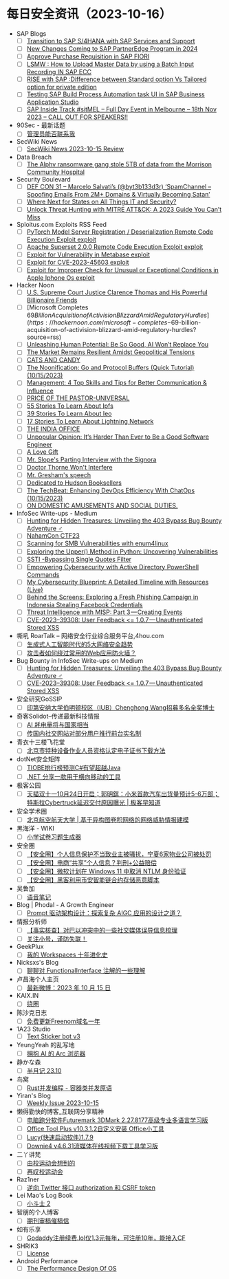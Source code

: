 # 每日安全资讯（2023-10-16）

- SAP Blogs
  - [ ] [Transition to SAP S/4HANA with SAP Services and Support](https://blogs.sap.com/2023/10/15/transition-to-sap-s-4hana-with-sap-services-and-support/)
  - [ ] [New Changes Coming to SAP PartnerEdge Program in 2024](https://blogs.sap.com/2023/10/15/new-changes-coming-to-sap-partneredge-program-in-2024/)
  - [ ] [Approve Purchase Requisition in SAP FIORI](https://blogs.sap.com/2023/10/15/approve-purchase-requisition-in-sap-fiori/)
  - [ ] [LSMW : How to Upload Master Data by using a Batch Input Recording IN SAP ECC](https://blogs.sap.com/2023/10/15/lsmw-how-to-upload-master-data-by-using-a-batch-input-recording-in-sap-ecc/)
  - [ ] [RISE with SAP :Difference between Standard option Vs Tailored option for private edition](https://blogs.sap.com/2023/10/15/rise-with-sap-difference-between-standard-option-vs-tailored-option-for-private-edition/)
  - [ ] [Testing SAP Build Process Automation task UI in SAP Business Application Studio](https://blogs.sap.com/2023/10/15/testing-sap-build-process-automation-task-ui-in-sap-business-application-studio/)
  - [ ] [SAP Inside Track #sitMEL – Full Day Event in Melbourne – 18th Nov 2023 – CALL OUT FOR SPEAKERS!!](https://blogs.sap.com/2023/10/15/sap-inside-track-sitmel-full-day-event-in-melbourne-18th-nov-2023-call-out-for-speakers/)
- 90Sec - 最新话题
  - [ ] [管理员能否联系我](https://forum.90sec.com/t/topic/2321)
- SecWiki News
  - [ ] [SecWiki News 2023-10-15 Review](http://www.sec-wiki.com/?2023-10-15)
- Data Breach
  - [ ] [The Alphv ransomware gang stole 5TB of data from the Morrison Community Hospital](https://securityaffairs.com/152486/cyber-crime/alphv-ransomware-morrison-community-hospital.html)
- Security Boulevard
  - [ ] [DEF CON 31 –  Marcelo Salvati’s (@byt3b133d3r) ‘SpamChannel – Spoofing Emails From 2M+ Domains & Virtually Becoming Satan’](https://securityboulevard.com/2023/10/def-con-31-marcelo-salvatis-byt3b133d3r-spamchannel-spoofing-emails-from-2m-domains-virtually-becoming-satan/)
  - [ ] [Where Next for States on All Things IT and Security?](https://securityboulevard.com/2023/10/where-next-for-states-on-all-things-it-and-security/)
  - [ ] [Unlock Threat Hunting with MITRE ATT&CK: A 2023 Guide You Can’t Miss](https://securityboulevard.com/2023/10/unlock-threat-hunting-with-mitre-attck-a-2023-guide-you-cant-miss/)
- Sploitus.com Exploits RSS Feed
  - [ ] [PyTorch Model Server Registration / Deserialization Remote Code Execution Exploit exploit](https://sploitus.com/exploit?id=1337DAY-ID-39115&utm_source=rss&utm_medium=rss)
  - [ ] [Apache Superset 2.0.0 Remote Code Execution Exploit exploit](https://sploitus.com/exploit?id=1337DAY-ID-39114&utm_source=rss&utm_medium=rss)
  - [ ] [Exploit for Vulnerability in Metabase exploit](https://sploitus.com/exploit?id=D71F3A02-C6FE-50AC-812F-5CEE39D846D4&utm_source=rss&utm_medium=rss)
  - [ ] [Exploit for CVE-2023-45603 exploit](https://sploitus.com/exploit?id=63A160C2-EA54-5739-8B28-FC458BBA0A37&utm_source=rss&utm_medium=rss)
  - [ ] [Exploit for Improper Check for Unusual or Exceptional Conditions in Apple Iphone Os exploit](https://sploitus.com/exploit?id=5ED07DA8-F43C-5785-AEDA-21E8B8966A90&utm_source=rss&utm_medium=rss)
- Hacker Noon
  - [ ] [U.S. Supreme Court Justice Clarence Thomas and His Powerful Billionaire Friends](https://hackernoon.com/us-supreme-court-justice-clarence-thomas-and-his-powerful-billionaire-friends?source=rss)
  - [ ] [Microsoft Completes $69 Billion Acquisition of Activision Blizzard Amid Regulatory Hurdles](https://hackernoon.com/microsoft-completes-$69-billion-acquisition-of-activision-blizzard-amid-regulatory-hurdles?source=rss)
  - [ ] [Unleashing Human Potential: Be So Good, AI Won’t Replace You](https://hackernoon.com/unleashing-human-potential-be-so-good-ai-wont-replace-you?source=rss)
  - [ ] [The Market Remains Resilient Amidst Geopolitical Tensions](https://hackernoon.com/the-market-remains-resilient-amidst-geopolitical-tensions?source=rss)
  - [ ] [CATS AND CANDY](https://hackernoon.com/cats-and-candy?source=rss)
  - [ ] [The Noonification: Go and Protocol Buffers (Quick Tutorial) (10/15/2023)](https://hackernoon.com/10-15-2023-noonification?source=rss)
  - [ ] [Management: 4 Top Skills and Tips for Better Communication & Influence](https://hackernoon.com/management-4-top-skills-and-tips-for-better-communication-and-influence?source=rss)
  - [ ] [PRICE OF THE PASTOR-UNIVERSAL](https://hackernoon.com/price-of-the-pastor-universal?source=rss)
  - [ ] [55 Stories To Learn About Ipfs](https://hackernoon.com/55-stories-to-learn-about-ipfs?source=rss)
  - [ ] [39 Stories To Learn About Ieo](https://hackernoon.com/39-stories-to-learn-about-ieo?source=rss)
  - [ ] [17 Stories To Learn About Lightning Network](https://hackernoon.com/17-stories-to-learn-about-lightning-network?source=rss)
  - [ ] [THE INDIA OFFICE](https://hackernoon.com/the-india-office?source=rss)
  - [ ] [Unpopular Opinion: It’s Harder Than Ever to Be a Good Software Engineer](https://hackernoon.com/unpopular-opinion-its-harder-than-ever-to-be-a-good-software-engineer?source=rss)
  - [ ] [A Love Gift](https://hackernoon.com/a-love-gift?source=rss)
  - [ ] [Mr. Slope's Parting Interview with the Signora](https://hackernoon.com/mr-slopes-parting-interview-with-the-signora?source=rss)
  - [ ] [Doctor Thorne Won't Interfere](https://hackernoon.com/doctor-thorne-wont-interfere?source=rss)
  - [ ] [Mr. Gresham's speech](https://hackernoon.com/mr-greshams-speech?source=rss)
  - [ ] [Dedicated to Hudson Booksellers](https://hackernoon.com/dedicated-to-hudson-booksellers?source=rss)
  - [ ] [The TechBeat: Enhancing DevOps Efficiency With ChatOps (10/15/2023)](https://hackernoon.com/10-15-2023-techbeat?source=rss)
  - [ ] [ON DOMESTIC AMUSEMENTS AND SOCIAL DUTIES.](https://hackernoon.com/on-domestic-amusements-and-social-duties?source=rss)
- InfoSec Write-ups - Medium
  - [ ] [Hunting for Hidden Treasures: Unveiling the 403 Bypass Bug Bounty Adventure ️‍♂️](https://infosecwriteups.com/hunting-for-hidden-treasures-unveiling-the-403-bypass-bug-bounty-adventure-%EF%B8%8F-%EF%B8%8F-c6d17a0282ac?source=rss----7b722bfd1b8d---4)
  - [ ] [NahamCon CTF23](https://infosecwriteups.com/nahamcon-ctf23-71d85011643a?source=rss----7b722bfd1b8d---4)
  - [ ] [Scanning for SMB Vulnerabilities with enum4linux](https://infosecwriteups.com/scanning-for-smb-vulnerabilities-with-enum4linux-896f76d0c078?source=rss----7b722bfd1b8d---4)
  - [ ] [Exploring the Upper() Method in Python: Uncovering Vulnerabilities](https://infosecwriteups.com/exploring-the-upper-method-in-python-uncovering-vulnerabilities-6044f5946e2d?source=rss----7b722bfd1b8d---4)
  - [ ] [SSTI -Bypassing Single Quotes Filter](https://infosecwriteups.com/ssti-bypassing-single-quotes-filter-dc0ee4e4f011?source=rss----7b722bfd1b8d---4)
  - [ ] [Empowering Cybersecurity with Active Directory PowerShell Commands](https://infosecwriteups.com/empowering-cybersecurity-with-active-directory-powershell-commands-d61e881933e1?source=rss----7b722bfd1b8d---4)
  - [ ] [My Cybersecurity Blueprint: A Detailed Timeline with Resources (Live)](https://infosecwriteups.com/cybersecurity-blueprint-guide-559c0824cae3?source=rss----7b722bfd1b8d---4)
  - [ ] [Behind the Screens: Exploring a Fresh Phishing Campaign in Indonesia Stealing Facebook Credentials](https://infosecwriteups.com/behind-the-screens-exploring-a-fresh-phishing-campaign-in-indonesia-stealing-facebook-credentials-9240016c5989?source=rss----7b722bfd1b8d---4)
  - [ ] [Threat Intelligence with MISP: Part 3 — Creating Events](https://infosecwriteups.com/threat-intelligence-with-misp-part-3-creating-events-fccc25ac2017?source=rss----7b722bfd1b8d---4)
  - [ ] [CVE-2023–39308: User Feedback <= 1.0.7 — Unauthenticated Stored XSS](https://infosecwriteups.com/cve-2023-39308-wordpress-plugin-user-feedback-1-0-7-unauthenticated-stored-xss-db992a01686a?source=rss----7b722bfd1b8d---4)
- 嘶吼 RoarTalk – 网络安全行业综合服务平台,4hou.com
  - [ ] [生成式人工智能时代的5大网络安全趋势](https://www.4hou.com/posts/L1z4)
  - [ ] [攻击者如何绕过常用的Web应用防火墙？](https://www.4hou.com/posts/QKRl)
- Bug Bounty in InfoSec Write-ups on Medium
  - [ ] [Hunting for Hidden Treasures: Unveiling the 403 Bypass Bug Bounty Adventure ️‍♂️](https://infosecwriteups.com/hunting-for-hidden-treasures-unveiling-the-403-bypass-bug-bounty-adventure-%EF%B8%8F-%EF%B8%8F-c6d17a0282ac?source=rss----7b722bfd1b8d--bug_bounty)
  - [ ] [CVE-2023–39308: User Feedback <= 1.0.7 — Unauthenticated Stored XSS](https://infosecwriteups.com/cve-2023-39308-wordpress-plugin-user-feedback-1-0-7-unauthenticated-stored-xss-db992a01686a?source=rss----7b722bfd1b8d--bug_bounty)
- 安全研究GoSSIP
  - [ ] [印第安纳大学伯明顿校区（IUB）Chenghong Wang招募多名全奖博士](https://mp.weixin.qq.com/s?__biz=Mzg5ODUxMzg0Ng==&mid=2247496453&idx=1&sn=70843f0a0b20f5e9c6a52034422aec61&chksm=c063dddcf71454cafc0c91a332afe8cc25e71860cf12fe36bb8299417cba82a3cd68c30fa529&scene=58&subscene=0#rd)
- 奇客Solidot–传递最新科技情报
  - [ ] [AI 耗电量将与国家相当](https://www.solidot.org/story?sid=76347)
  - [ ] [传国内社交网站对部分用户推行前台实名制](https://www.solidot.org/story?sid=76346)
- 青衣十三楼飞花堂
  - [ ] [北京市特种设备作业人员资格认定电子证书下载方法](https://mp.weixin.qq.com/s?__biz=MzUzMjQyMDE3Ng==&mid=2247486905&idx=1&sn=2fcef6b0b31a45f0840a9d9fb2ebf32a&chksm=fab2ce86cdc547900af01fadaf208caf4339d6c80b6ccb6a559043dab4f7a8225fdf1af2b76c&scene=58&subscene=0#rd)
- dotNet安全矩阵
  - [ ] [TIOBE排行榜预测C#有望超越Java](https://mp.weixin.qq.com/s?__biz=MzUyOTc3NTQ5MA==&mid=2247489009&idx=1&sn=f53760cbfe8de29441c9feb00baac079&chksm=fa5abb1ccd2d320a5424cb0fa7a7f812ba8d8b0b376e2f5fd1a3968545bd158b658a078ce313&scene=58&subscene=0#rd)
  - [ ] [.NET 分享一款用于横向移动的工具](https://mp.weixin.qq.com/s?__biz=MzUyOTc3NTQ5MA==&mid=2247489009&idx=2&sn=f3d74e3ebd7036cd759078cc3ae9eaa0&chksm=fa5abb1ccd2d320aa74f8a8268c997dae71fdfaa14098a67e74c42f3fcc98bcb202d1b887f9a&scene=58&subscene=0#rd)
- 极客公园
  - [ ] [天猫双十一10月24日开启；郭明錤：小米首款汽车出货量预计5-6万部；特斯拉Cybertruck延迟交付原因曝光 | 极客早知道](https://mp.weixin.qq.com/s?__biz=MTMwNDMwODQ0MQ==&mid=2653015961&idx=1&sn=f03c2a63cf577e1a18adf8a9c299fdad&chksm=7e54b22f49233b3929e63fa8d083d1eaa73a4952c042518fea7c09a575622b13e8c86fe68b8a&scene=58&subscene=0#rd)
- 安全学术圈
  - [ ] [北京航空航天大学 |  基于异构图卷积网络的网络威胁情报建模](https://mp.weixin.qq.com/s?__biz=MzU5MTM5MTQ2MA==&mid=2247489874&idx=1&sn=3813703202028038faaac620e7e13acf&chksm=fe2ee6d9c9596fcf07e7382aca3649808b41143a981a2633e571a9e3b61f6c1976901b167ec9&scene=58&subscene=0#rd)
- 黑海洋 - WIKI
  - [ ] [小学试卷习题生成器](https://blog.upx8.com/3871)
- 安全圈
  - [ ] [【安全圈】个人信息保护不当致业主被骚扰，宁夏6家物业公司被处罚](https://mp.weixin.qq.com/s?__biz=MzIzMzE4NDU1OQ==&mid=2652046591&idx=1&sn=2c9ee2c9b7e7fff584ddb326b7d3755c&chksm=f36e28bfc419a1a9a8e105a3186ca6541f609223dd33e54930d314b6314e817a1395ccaa0d4a&scene=58&subscene=0#rd)
  - [ ] [【安全圈】电商“共享”个人信息？判刑+公益赔偿](https://mp.weixin.qq.com/s?__biz=MzIzMzE4NDU1OQ==&mid=2652046591&idx=2&sn=65c411fa99b3b0123881c82a94db24f1&chksm=f36e28bfc419a1a9532520cc25af804249041028bd876578716a0096badeaed41bb17c4d55f8&scene=58&subscene=0#rd)
  - [ ] [【安全圈】微软计划在 Windows 11 中取消 NTLM 身份验证](https://mp.weixin.qq.com/s?__biz=MzIzMzE4NDU1OQ==&mid=2652046591&idx=3&sn=b04f4479e09f7c06eb654153f15d9a2c&chksm=f36e28bfc419a1a9c0d17226efea66bcc75dba2dc514c139981cb02a995fd3b12d5e6733ec38&scene=58&subscene=0#rd)
  - [ ] [【安全圈】黑客利用币安智能链合约存储恶意脚本](https://mp.weixin.qq.com/s?__biz=MzIzMzE4NDU1OQ==&mid=2652046591&idx=4&sn=68230f475cf11884e1da1bf291acab69&chksm=f36e28bfc419a1a9384a68aa56e75084315ea88617b5b14b9fcdd13e49ce142092b1891feb65&scene=58&subscene=0#rd)
- 吴鲁加
  - [ ] [语音笔记](https://mp.weixin.qq.com/s?__biz=Mzg5NDY4ODM1MA==&mid=2247484525&idx=1&sn=356e497541b068f6ec0eb76e140e0392&chksm=c01a895cf76d004a8ad443539e2a5ea0edf73fa897107e9893a2f7f9e58359746f4b5b4dcf13&scene=58&subscene=0#rd)
- Blog | Phodal - A Growth Engineer
  - [ ] [Prompt 驱动架构设计：探索复杂 AIGC 应用的设计之道？](http://www.phodal.com/blog/prompt-driven-llm-architecture-design/)
- 情报分析师
  - [ ] [【事实核查】对巴以冲突中的一些社交媒体误导信息梳理](https://mp.weixin.qq.com/s?__biz=MzA3Mjc1MTkwOA==&mid=2650541162&idx=1&sn=bf2a2a0b63141d2083dc141a82bb584e&chksm=87112221b066ab37d643974395314737bfb2f9c20c701081f49788f00cbe3c4a0f2764827941&scene=58&subscene=0#rd)
  - [ ] [关注小号，谨防失联！](https://mp.weixin.qq.com/s?__biz=MzA3Mjc1MTkwOA==&mid=2650541162&idx=2&sn=c95984f4c890d1d635979e5400101a88&chksm=87112221b066ab378c6b45ff8e1fd4b89278b57841d9a7d1e5d81b8c7994ed3e2c7876ced0e7&scene=58&subscene=0#rd)
- GeekPlux
  - [ ] [我的 Workspaces 十年进化史](https://geekplux.com/posts/workspaces)
- Nicksxs's Blog
  - [ ] [聊聊对 FunctionalInterface 注解的一些理解](https://nicksxs.me/2023/10/15/%E8%81%8A%E8%81%8A%E5%AF%B9-FunctionalInterface-%E6%B3%A8%E8%A7%A3%E7%9A%84%E4%B8%80%E4%BA%9B%E7%90%86%E8%A7%A3/)
- 卢昌海个人主页
  - [ ] [最新微博：2023 年 10 月 15 日](https://www.changhai.org/articles/miscellaneous/blog/202310.php#latest)
- KAIX.IN
  - [ ] [绕圈](https://kaix.in/2023/1015-circle/)
- 陈沙克日志
  - [ ] [免费更新Freenom域名一年](https://www.chenshake.com/2023/10/15/free-renew-domianname-in-freenom/)
- 1A23 Studio
  - [ ] [Text Sticker bot v3](https://1a23.com/works/open-source/text-sticker-bot-v3/)
- YeungYeah 的乱写地
  - [ ] [拥抱 AI 的 Arc 浏览器](https://scottyeung.top/2023/ai-in-arc-browser/)
- 静かな森
  - [ ] [半月记 23.10](https://innei.in/notes/157)
- 鸟窝
  - [ ] [Rust并发编程 - 容器类并发原语](https://colobu.com/2023/10/15/concurrency-programming-via-rust-ch04/)
- Yiran's Blog
  - [ ] [Weekly Issue 2023-10-15](https://zdyxry.github.io/2023/10/15/Weekly-Issue-2023-10-15/)
- 懒得勤快的博客_互联网分享精神
  - [ ] [电脑跑分软件Futuremark 3DMark 2.27.8177高级专业多语言学习版](https://masuit.com/1632)
  - [ ] [Office Tool Plus v10.3.1.2自定义安装 Office小工具](https://masuit.com/1226)
  - [ ] [Lucy(快速启动软件)1.7.9](https://masuit.com/2169)
  - [ ] [Downie4 v4.6.31流媒体在线视频下载工具学习版](https://masuit.com/1916)
- 二丫讲梵
  - [ ] [由校运动会想到的](https://wiki.eryajf.net/pages/4de38d/)
  - [ ] [再叹校运动会](https://wiki.eryajf.net/pages/d9fc78/)
- Raz1ner
  - [ ] [逆向 Twitter 接口 authorization 和 CSRF token](https://dev-coco.github.io/post/Reverse-Twitter-Authorization-CSRF-Token-Param/)
- Lei Mao's Log Book
  - [ ] [小斗士 2](https://leimao.github.io/essay/Little-Fighter-2/)
- 智朋的个人博客
  - [ ] [期刊审稿催稿信](https://coffeelize.top/posts/20231015093958.html)
- 如有乐享
  - [ ] [Godaddy注册续费.lol仅1.3元每年，可注册10年，能接入CF](https://51.ruyo.net/18502.html)
- SHRIK3
  - [ ] [License](https://shrik3.com/license/)
- Android Performance
  - [ ] [The Performance Design Of OS](https://androidperformance.com/2023/10/15/the-performance-design-of-os-en/)
